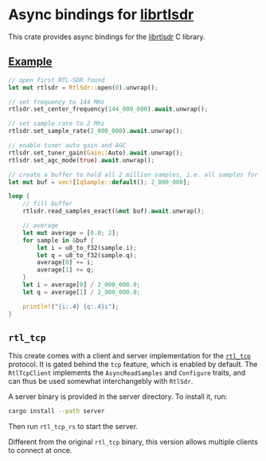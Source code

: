 # Async bindings for [librtlsdr][1]

This crate provides async bindings for the [librtlsdr][1] C library.

## [Example](rtlsdr-async/examples/hello_rtlsdr.rs)

```rust
// open first RTL-SDR found
let mut rtlsdr = RtlSdr::open(0).unwrap();

// set frequency to 144 MHz
rtlsdr.set_center_frequency(144_000_000).await.unwrap();

// set sample rate to 2 Mhz
rtlsdr.set_sample_rate(2_000_000).await.unwrap();

// enable tuner auto gain and AGC
rtlsdr.set_tuner_gain(Gain::Auto).await.unwrap();
rtlsdr.set_agc_mode(true).await.unwrap();

// create a buffer to hold all 2 million samples, i.e. all samples for 1 s.
let mut buf = vec![IqSample::default(); 2_000_000];

loop {
    // fill buffer
    rtlsdr.read_samples_exact(&mut buf).await.unwrap();

    // average
    let mut average = [0.0; 2];
    for sample in &buf {
        let i = u8_to_f32(sample.i);
        let q = u8_to_f32(sample.q);
        average[0] += i;
        average[1] += q;
    }
    let i = average[0] / 2_000_000.0;
    let q = average[1] / 2_000_000.0;

    println!("{i:.4} {q:.4}i");
}
```

## `rtl_tcp`

This create comes with a client and server implementation for the [`rtl_tcp`][2] protocol.
It is gated behind the `tcp` feature, which is enabled by default.
The `RtlTcpClient` implements the `AsyncReadSamples` and `Configure` traits, and can thus be used somewhat interchangebly with `RtlSdr`.

A server binary is provided in the server directory. To install it, run:

```sh
cargo install --path server
```

Then run `rtl_tcp_rs` to start the server.

Different from the original `rtl_tcp` binary, this version allows multiple clients to connect at once.


[1]: https://gitea.osmocom.org/sdr/rtl-sdr
[2]: https://github.com/rtlsdrblog/rtl-sdr-blog/blob/master/src/rtl_tcp.c